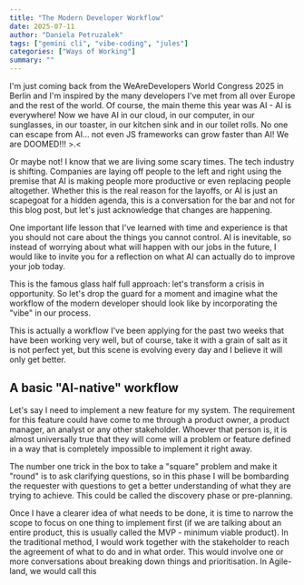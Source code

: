 ```yaml
---
title: "The Modern Developer Workflow"
date: 2025-07-11
author: "Daniela Petruzalek"
tags: ["gemini cli", "vibe-coding", "jules"]
categories: ["Ways of Working"]
summary: ""
---
```


I'm just coming back from the WeAreDevelopers World Congress 2025 in Berlin and I'm inspired by the many developers I've met from all over Europe and the rest of the world. Of course, the main theme this year was AI - AI is everywhere! Now we have AI in our cloud, in our computer, in our sunglasses, in our toaster, in our kitchen sink and in our toilet rolls. No one can escape from AI... not even JS frameworks can grow faster than AI! We are DOOMED!!! >.<

Or maybe not! I know that we are living some scary times. The tech industry is shifting. Companies are laying off people to the left and right using the premise that AI is making people more productive or even replacing people altogether. Whether this is the real reason for the layoffs, or AI is just an scapegoat for a hidden agenda, this is a conversation for the bar and not for this blog post, but let's just acknowledge that changes are happening.

One important life lesson that I've learned with time and experience is that you should not care about the things you cannot control. AI is inevitable, so instead of worrying about what will happen with our jobs in the future, I would like to invite you for a reflection on what AI can actually do to improve your job today.

This is the famous glass half full approach: let's transform a crisis in opportunity. So let's drop the guard for a moment and imagine what the workflow of the modern developer should look like by incorporating the "vibe" in our process.

This is actually a workflow I've been applying for the past two weeks that have been working very well, but of course, take it with a grain of salt as it is not perfect yet, but this scene is evolving every day and I believe it will only get better.

## A basic "AI-native" workflow

Let's say I need to implement a new feature for my system. The requirement for this feature could have come to me through a product owner, a product manager, an analyst or any other stakeholder. Whoever that person is, it is almost universally true that they will come will a problem or feature defined in a way that is completely impossible to implement it right away.

The number one trick in the box to take a "square" problem and make it "round" is to ask clarifying questions, so in this phase I will be bombarding the requester with questions to get a better understanding of what they are trying to achieve. This could be called the discovery phase or pre-planning.

Once I have a clearer idea of what needs to be done, it is time to narrow the scope to focus on one thing to implement first (if we are talking about an entire product, this is usually called the MVP - minimum viable product). In the traditional method, I would work together with the stakeholder to reach the agreement of what to do and in what order. This would involve one or more conversations about breaking down things and prioritisation. In Agile-land, we would call this 


